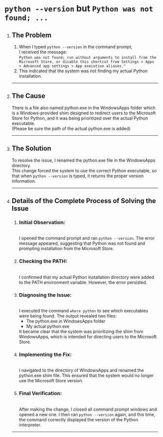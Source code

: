 <h1><code>python --version</code> but <code>Python was not found; ...</code></h1>
<ol>
    <li><h2>The Problem</h2></li>
    <ol>
        <li>
            When I typed <code>python --version</code> in the command prompt,  <br />
            I received the message:<br />
            <code>Python was not found; run without arguments to install from the Microsoft Store, or disable this shortcut from Settings > Apps > Advanced app settings > App execution aliases."</code><br />
        </li>
        <li>
            This indicated that the system was not finding my actual Python installation.
        </li>
    </ol>
    <hr />
    <li><h2>The Cause</h2></li>
    <p>
        There is a file also named python.exe in the WindowsApps folder which is a Windows-provided shim designed to redirect users to the Microsoft Store for Python, and it was being prioritized over the actual Python executable.<br />
        (Please be sure the path of the actual python.exe is added)
    </p>
    <hr />
    <li><h2>The Solution</h2></li>
    <p>
        To resolve the issue, I renamed the python.exe file in the WindowsApps directory. <br />
        This change forced the system to use the correct Python executable, so that when <code>python --version</code> is typed, it returns the proper version information.
    </p>
    <hr />
    <li><h2>Details of the Complete Process of Solving the Issue</h2></li>
    <ol>
        <li>
            <h3>Initial Observation:</h3><br />
            I opened the command prompt and ran <code>python --version</code>. The error message appeared, suggesting that Python was not found and prompting installation from the Microsoft Store.
        </li>
        <li>
            <h3>Checking the PATH:</h3><br />
            I confirmed that my actual Python installation directory were added to the PATH environment variable. However, the error persisted.
        </li>
        <li>
            <h3>Diagnosing the Issue:</h3><br />
            I executed the command <code>where python</code> to see which executables were being found. The output revealed two files:
            <ul>
                <li>The python.exe in WindowsApps folder</li>
                <li>My actual python.exe</li>
            </ul>
            It became clear that the system was prioritizing the shim from WindowsApps, which is intended for directing users to the Microsoft Store.
        </li>
        <li>
            <h3>Implementing the Fix:</h3><br />
            I navigated to the directory of WindowsApps and renamed the python.exe shim file. This ensured that the system would no longer use the Microsoft Store version.
        </li>
        <li>
            <h3>Final Verification:</h3><br />
            After making the change, I closed all command prompt windows and opened a new one. I then ran <code>python --version</code> again, and this time, the command correctly displayed the version of the Python interpreter.
        </li>
    </ol>
    <hr />
